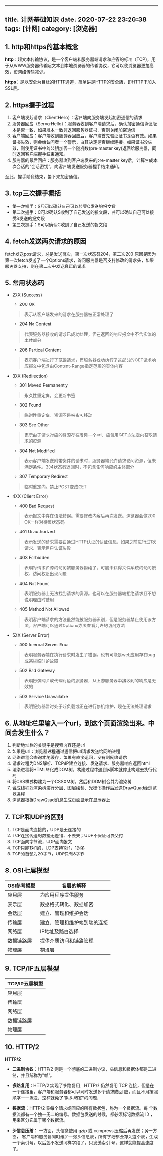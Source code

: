 -- -
title: 计网基础知识
date: 2020-07-22 23:26:38
tags: [计网]
category: [浏览器]
---

## 1. http和https的基本概念

**http**：超文本传输协议，是一个客户端和服务器端请求和应答的标准（TCP），用于从WWW服务器传输超文本到本地浏览器的传输协议，它可以使浏览器更加高效，使网络传输减少。

**https**：是以安全为目标的HTTP通道，简单讲是HTTP的安全版，即HTTP下加入SSL层。

## 2. https握手过程

1. 客户端发起请求（ClientHello）：客户端向服务端发起加密通信的请求
2. 服务器回应（ServerHello）：服务器收到客户端请求后，确认加密通信协议版本是否一致，如果版本一致则返回服务器证书，否则关闭加密通信
3. 客户端回应：客户端收到服务器回应后，客户端首先验证证书是否有效。如果证书失效，则会给访问者一个警示，由其决定是否继续连接。如果证书没失效，则使用证书中的公钥加密一个随机数(pre-master key)返回给服务器，同时返回客户端握手结束通知。
4. 服务器的最后回应：服务器收到客户端发来的pre-master key后，计算生成本次会话的“会话密钥”，向客户端发送服务器握手结束通知。

至此，握手阶段结束，接下来加密通信。

## 3. tcp三次握手概括

- 第一次握手：S只可以确认自己可以接受C发送的报文段
- 第二次握手：C可以确认S收到了自己发送的报文段，并可以确认自己可以接受S发送的报文段
- 第三次握手：S可以确认C收到了自己发送的报文段

## 4. fetch发送两次请求的原因

fetch发送post请求，总是发送两次，第一次状态码204，第二次200
原因是因为第一次fetch发送了一个Options请求，询问服务器是否支持修改的请求头，如果服务器支持，则在第二次中发送真正的请求

## 5. 常用状态码

- 2XX (Success)

  - 200 OK
  > 表示从客户端发来的请求在服务器被正常处理了

  - 204 No Content
  > 代表服务器接收的请求已成功处理，但在返回的响应报文中不含实体的主体部分

   - 206 Partical Content
   > 表示客户端进行了范围请求，而服务器成功执行了这部分的GET请求响应报文中包含由Content-Range指定范围的实体内容

- 3XX (Redirection)

  - 301 Moved Permanently
  > 永久性重定向。会更新书签

  - 302 Found
  > 临时性重定向。资源不是被永久移动

  - 303 See Other
  > 表示由于请求对应的资源存在着另一个url，应使用GET方法定向获取请求的资源

  - 304 Not Modified
  > 表示客户端发送附带条件的请求时，服务器端允许请求访问资源，但未满足条件。304状态码返回时，不包含任何响应的主体部分

  - 307 Temporary Redirect
  > 临时重定向。禁止POST变成GET

- 4XX (Client Error)

  - 400 Bad Request
  > 表示报文中存在语法错误。需要修改内容后再次发送。浏览器会像200 OK一样对待该状态码

  - 401 Unauthorized
  > 表示发送的请求需要由通过HTTP认证的认证信息。如果之前进行过1次请求，表示用户认证失败

  - 403 Forbidden
  > 表明对请求资源的访问被服务器拒绝了。可能未获得文件系统的访问授权、访问权限出现问题

  - 404 Not Found
  > 表明服务器上无法找到请求的资源。也可以在服务器端拒绝请求且不想说明理由时使用

  - 405 Method Not Allowed
  > 表明客户端请求的方法虽然能被服务器识别，但是服务器禁止使用该方法。客户端可以通过Options方法查看允许的访问方法

- 5XX (Server Error)

  - 500 Internal Server Error
  > 表明服务器端在执行请求时发生了错误。也有可能是web应用存在bug或某些临时的故障

  - 502 Bad Gateway
  > 表明扮演网关或代理角色的服务器，从上游服务器中接收到的响应是无效的

  - 503 Service Unavailable
  > 表明服务器暂时处于超负载或正在进行停机维护，现在无法处理请求

## 6. 从地址栏里输入一个url，到这个页面渲染出来。中间会发生什么？

1. 判断地址栏的关键字是搜索内容还是url
2. 如果是url：浏览器进程通过通信把url请求发送给网络进程
3. 网络进程会查询本地缓存，如果有直接返回，没有则网络请求
4. 请求过程为DNS解析、TCP/IP建立连接、发送请求、服务器响应返回html
5. 渲染进程将HTML转化成DOM树，构建过程中遇到js脚本就停止构建去执行代码
6. 将CSS样式构建为一个CSSOM树，然后和DOM树合并为渲染树
7. 合成线程对渲染树进行分层、图层绘制、光栅化操作后发送DrawQuad给浏览器进程
8. 浏览器根据DrawQuad消息生成页面显示在显示器上

## 7. TCP和UDP的区别

1. TCP是面向连接的，UDP是无连接的
2. TCP连接传送的数据无差错、不丢失；UDP不保证可靠交付
3. TCP面向字节流，UDP面向报文
4. TCP只能1对1的，UDP支持1对1，1对多
5. TCP的首部为20字节，UDP只有8字节

## 8. OSI七层模型

OSI参考模型 | 各层的解释
-|-
应用层 | 为应用程序提供服务
表示层 | 数据格式转化、数据加密
会话层 | 建立、管理和维护会话
传输层 | 建立、管理和维护端到端的连接
网络层 | IP地址及路由选择
数据链路层 | 提供介质访问和链路管理
物理层 | 物理层

## 9. TCP/IP五层模型

| TCP/IP五层模型 |
|-|
| 应用层 |
| 传输层 |
| 网络层 |
| 数据链路层 |
| 物理层 |


## 10. HTTP/2

**HTTP/2**

- **二进制协议**：HTTP/2 则是一个彻底的二进制协议，头信息和数据体都是二进制，并且统称为"帧"。

- **多路复用**：HTTP/2 实现了多路复用，HTTP/2 仍然复用 TCP 连接，但是在一个连接里，客户端和服务器都可以同时发送多个请求或回 应，而且不用按照顺序一一发送，这样就免了"队头堵塞"的问题。

- **数据流**：HTTP/2 将每个请求或回应的所有数据包，称为一个数据流。每 个数据流都有一个独一无二的编号。数据包发送的时候，都必须标记数据流 ID ，用来区分它属于哪个数据流。

- **头信息压缩**： 一方面，头信息使用 gzip 或 compress 压缩后再发送；另一方面， 客户端和服务器同时维护一张头信息表，所有字段都会存入这个表，生成一个索引号，以后就不发送同样字段了，只发送索引 号，这样就能提高速度了。
